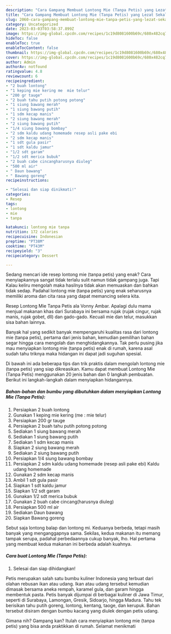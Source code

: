 ```yaml
---
description: "Cara Gampang Membuat Lontong Mie (Tanpa Petis) yang Lezat Sekali, Buat Buka Puasa Lezat Sekali"
title: "Cara Gampang Membuat Lontong Mie (Tanpa Petis) yang Lezat Sekali, Buat Buka Puasa Lezat Sekali"
slug: 2060-cara-gampang-membuat-lontong-mie-tanpa-petis-yang-lezat-sekali-buat-buka-puasa-lezat-sekali
category: Uncategorized
date: 2023-03-03T03:58:37.899Z
image: https://img-global.cpcdn.com/recipes/1c19d8081600b69c/680x482cq70/lontong-mie-tanpa-petis-foto-resep-utama.jpg
hideToc: false
enableToc: true
enableTocContent: false
thumbnail: https://img-global.cpcdn.com/recipes/1c19d8081600b69c/680x482cq70/lontong-mie-tanpa-petis-foto-resep-utama.jpg
cover: https://img-global.cpcdn.com/recipes/1c19d8081600b69c/680x482cq70/lontong-mie-tanpa-petis-foto-resep-utama.jpg
author: Admin
authorAv: notfound
ratingvalue: 4.8
reviewcount: 6
recipeingredient:
- "2 buah lontong"
- "1 keping mie kering me  mie telur"
- "200 gr tauge"
- "2 buah tahu putih potong potong"
- "1 siung bawang merah"
- "1 siung bawang putih"
- "1 sdm kecap manis"
- "2 siung bawang merah"
- "2 siung bawang putih"
- "1/4 siung bawang bombay"
- "2 sdm kaldu udang homemade resep asli pake ebi                      Kaldu udang homemade"
- "2 sdm kecap manis"
- "1 sdt gula pasir"
- "1 sdt kaldu jamur"
- "1/2 sdt garam"
- "1/2 sdt merica bubuk"
- "2 buah cabe cincangharusnya diuleg"
- "500 ml air"
- " Daun bawang"
- " Bawang goreng"
recipeinstructions:

- "Selesai dan siap dinikmati!"
categories:
- Resep
tags:
- lontong
- mie
- tanpa

katakunci: lontong mie tanpa 
nutrition: 172 calories
recipecuisine: Indonesian
preptime: "PT38M"
cooktime: "PT43M"
recipeyield: "3"
recipecategory: Dessert

---
```



Sedang mencari ide resep lontong mie (tanpa petis) yang enak? Cara menyiapkannya sangat tidak terlalu sulit namun tidak gampang juga. Tapi Kalau keliru mengolah maka hasilnya tidak akan memuaskan dan bahkan tidak sedap. Padahal lontong mie (tanpa petis) yang enak seharusnya memiliki aroma dan cita rasa yang dapat memancing selera kita.


Resep Lontong Mie Tanpa Petis ala Vonny Ambar. Apalagi dulu mama menjual makanan khas dari Surabaya ini bersama rujak (rujak cingur, rujak manis, rujak gobet, dll) dan gado-gado. Kecuali mie dan telur, masukkan sisa bahan lainnya.

Banyak hal yang sedikit banyak mempengaruhi kualitas rasa dari lontong mie (tanpa petis), pertama dari jenis bahan, kemudian pemilihan bahan segar hingga cara mengolah dan menghidangkannya. Tak perlu pusing jika mau menyiapkan lontong mie (tanpa petis) enak di rumah, karena asal sudah tahu triknya maka hidangan ini dapat jadi suguhan spesial.


Di bawah ini ada beberapa tips dan trik praktis dalam mengolah lontong mie (tanpa petis) yang siap dikreasikan. Kamu dapat membuat Lontong Mie (Tanpa Petis) menggunakan 20 jenis bahan dan 0 langkah pembuatan. Berikut ini langkah-langkah dalam menyiapkan hidangannya.

<!--inarticleads1-->

##### Bahan-bahan dan bumbu yang dibutuhkan dalam menyiapkan Lontong Mie (Tanpa Petis):

1. Persiapkan 2 buah lontong
1. Gunakan 1 keping mie kering (me : mie telur)
1. Persiapkan 200 gr tauge
1. Persiapkan 2 buah tahu putih potong potong
1. Sediakan 1 siung bawang merah
1. Sediakan 1 siung bawang putih
1. Sediakan 1 sdm kecap manis
1. Siapkan 2 siung bawang merah
1. Sediakan 2 siung bawang putih
1. Persiapkan 1/4 siung bawang bombay
1. Persiapkan 2 sdm kaldu udang homemade (resep asli pake ebi)                      Kaldu udang homemade
1. Gunakan 2 sdm kecap manis
1. Ambil 1 sdt gula pasir
1. Siapkan 1 sdt kaldu jamur
1. Siapkan 1/2 sdt garam
1. Gunakan 1/2 sdt merica bubuk
1. Gunakan 2 buah cabe cincang(harusnya diuleg)
1. Persiapkan 500 ml air
1. Sediakan  Daun bawang
1. Siapkan  Bawang goreng


Sebut saja lontong balap dan lontong mi. Keduanya berbeda, tetapi masih banyak yang menganggapnya sama. Sekilas, kedua makanan itu memang tampak serupa, padahal perbedaannya cukup banyak, lho. Hal pertama yang membuat kedua makanan ini berbeda adalah kuahnya. 

<!--inarticleads2-->

##### Cara buat Lontong Mie (Tanpa Petis):


1. Selesai dan siap dihidangkan!

Petis merupakan salah satu bumbu kuliner Indonesia yang terbuat dari olahan rebusan ikan atau udang. Ikan atau udang tersebut kemudian dimasak bersama aneka rempah, karamel gula, dan garam hingga membentuk pasta. Petis banyak dijumpai di berbagai kuliner di Jawa Timur, seperti di Surabaya, Lamongan, Gresik, Sidoarjo, hingga Madura. Tahu tek berisikan tahu putih goreng, lontong, kentang, taoge, dan kerupuk. Bahan tersebut disiram dengan bumbu kacang yang diulek dengan petis udang. 

Gimana nih? Gampang kan? Itulah cara menyiapkan lontong mie (tanpa petis) yang bisa anda praktikkan di rumah. Selamat menikmati

